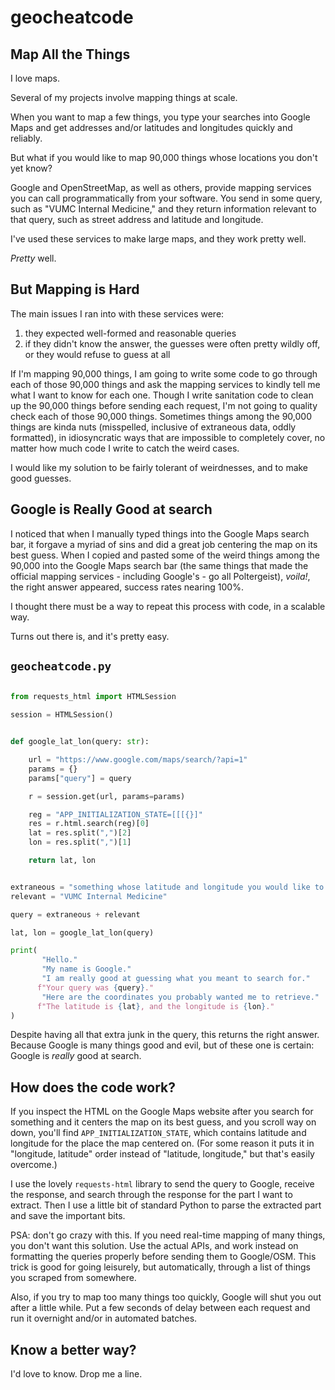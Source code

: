 
# geocheatcode

## Map All the Things

I love maps.

Several of my projects involve mapping things at scale.

When you want to map a few things,
you type your searches into Google Maps
and get addresses and/or latitudes and longitudes
quickly and reliably.

But what if you would like to map 90,000 things
whose locations you don't yet know?

Google and OpenStreetMap, 
as well as others,
provide mapping services
you can call programmatically from your software.
You send in some query, 
such as "VUMC Internal Medicine,"
and they return information
relevant to that query,
such as street address and 
latitude and longitude.

I've used these services to make large maps,
and they work pretty well.

*Pretty* well.

## But Mapping is Hard

The main issues I ran into with these services were:

1. they expected well-formed and reasonable queries
2. if they didn't know the answer, the guesses were often pretty wildly off, or they would refuse to guess at all

If I'm mapping 90,000 things,
I am going to write some code 
to go through each of those 90,000 things
and ask the mapping services 
to kindly tell me what I want to know for each one.
Though I write sanitation code to clean up the 90,000 things
before sending each request,
I'm not going to quality check each of those 90,000 things.
Sometimes things among the 90,000 things are kinda nuts
(misspelled, inclusive of extraneous data, oddly formatted),
in idiosyncratic ways that are impossible to completely cover,
no matter how much code I write to catch the weird cases.

I would like my solution to be fairly tolerant of weirdnesses,
and to make good guesses.

## Google is Really Good at search

I noticed that when I manually typed things 
into the Google Maps search bar,
it forgave a myriad of sins
and did a great job centering the map on its best guess.
When I copied and pasted some of the weird things among the 90,000
into the Google Maps search bar
(the same things that made the 
official mapping services - including Google's - 
go all Poltergeist),
*voila!*, the right answer appeared,
success rates nearing 100%.

I thought there must be a way to repeat this process with code,
in a scalable way.

Turns out there is, and it's pretty easy.

## `geocheatcode.py`

```python

from requests_html import HTMLSession

session = HTMLSession()


def google_lat_lon(query: str):

    url = "https://www.google.com/maps/search/?api=1"
    params = {}
    params["query"] = query

    r = session.get(url, params=params)

    reg = "APP_INITIALIZATION_STATE=[[[{}]"
    res = r.html.search(reg)[0]
    lat = res.split(",")[2]
    lon = res.split(",")[1]

    return lat, lon


extraneous = "something whose latitude and longitude you would like to know, maybe"
relevant = "VUMC Internal Medicine"

query = extraneous + relevant

lat, lon = google_lat_lon(query)

print(
       "Hello."
       "My name is Google."
       "I am really good at guessing what you meant to search for."
      f"Your query was {query}."
       "Here are the coordinates you probably wanted me to retrieve."
      f"The latitude is {lat}, and the longitude is {lon}."
)

```

Despite having all that extra junk in the query,
this returns the right answer. 
Because Google is many things good and evil,
but of these one is certain: 
Google is *really* good at search.

## How does the code work?

If you inspect the HTML on the Google Maps website 
after you search for something 
and it centers the map on its best guess, and you scroll way on down,
you'll find `APP_INITIALIZATION_STATE`, which contains
latitude and longitude for the place the map centered on.
(For some reason it puts it in "longitude, latitude" order
instead of "latitude, longitude," but that's easily overcome.)

I use the lovely `requests-html` library
to send the query to Google,
receive the response,
and search through the response for the part I want to extract.
Then I use a little bit of standard Python 
to parse the extracted part and save the important bits.

PSA: don't go crazy with this. 
If you need real-time mapping of many things,
you don't want this solution.
Use the actual APIs, 
and work instead on formatting the queries properly
before sending them to Google/OSM.
This trick is good for going leisurely,
but automatically,
through a list of things you scraped from somewhere.

Also, if you try to map too many things too quickly,
Google will shut you out after a little while.
Put a few seconds of delay between each request 
and run it overnight and/or in automated batches.

## Know a better way?

I'd love to know. Drop me a line.
